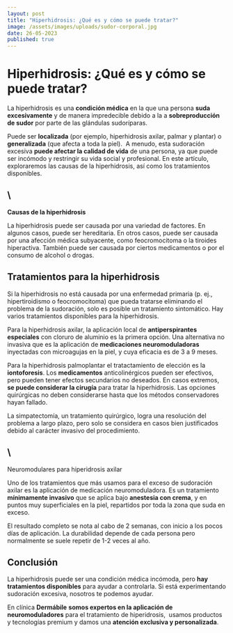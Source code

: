 ```yaml
---
layout: post
title: "Hiperhidrosis: ¿Qué es y cómo se puede tratar?"
image: /assets/images/uploads/sudor-corporal.jpg
date: 26-05-2023
published: true
---
```

# **Hiperhidrosis: ¿Qué es y cómo se puede tratar?**

La hiperhidrosis es una **condición médica** en la que una persona **suda excesivamente** y de manera impredecible debido a la a **sobreproducción de sudor** por parte de las glándulas sudoríparas.

 Puede ser **localizada** (por ejemplo, hiperhidrosis axilar, palmar y plantar) o **generalizada** (que afecta a toda la piel).  A menudo, esta sudoración excesiva **puede afectar la calidad de vida** de una persona, ya que puede ser incómodo y restringir su vida social y profesional. En este artículo, exploraremos las causas de la hiperhidrosis, así como los tratamientos disponibles.

## \
**Causas de la hiperhidrosis**

La hiperhidrosis puede ser causada por una variedad de factores. En algunos casos, puede ser hereditaria. En otros casos, puede ser causada por una afección médica subyacente, como feocromocitoma o la tiroides hiperactiva. También puede ser causada por ciertos medicamentos o por el consumo de alcohol o drogas.

## **Tratamientos para la hiperhidrosis**

Si la hiperhidrosis no está causada por una enfermedad primaria (p. ej., hipertiroidismo o feocromocitoma) que pueda tratarse eliminando el problema de la sudoración, solo es posible un tratamiento sintomático. Hay varios tratamientos disponibles para la hiperhidrosis.  

Para la hiperhidrosis axilar, la aplicación local de **antiperspirantes especiales** con cloruro de aluminio es la primera opción. Una alternativa no invasiva que es la aplicación de **medicaciones neuromoduladoras** inyectadas con microagujas en la piel, y cuya eficacia es de 3 a 9 meses.  

Para la hiperhidrosis palmoplantar el tratactamiento de elección es la **iontoforesis**. Los **medicamentos** anticolinérgicos pueden ser efectivos, pero pueden tener efectos secundarios no deseados. En casos extremos, **se puede considerar la cirugía** para tratar la hiperhidrosis. Las opciones quirúrgicas no deben considerarse hasta que los métodos conservadores hayan fallado. 

 La simpatectomía, un tratamiento quirúrgico, logra una resolución del problema a largo plazo, pero solo se considera en casos bien justificados debido al carácter invasivo del procedimiento.

## \
Neuromodulares para hiperidrosis axilar

Uno de los tratamientos que más usamos para el exceso de sudoración axilar es la aplicación de medicación neuromoduladora. Es un tratamiento **mínimamente invasivo** que se aplica bajo **anestesia con crema**, y en puntos muy superficiales en la piel, repartidos por toda la zona que suda en exceso. 

 El resultado completo se nota al cabo de 2 semanas, con inicio a los pocos días de aplicación. La durabilidad depende de cada persona pero normalmente se suele repetir de 1-2 veces al año. 

## **Conclusión**

La hiperhidrosis puede ser una condición médica incómoda, pero **hay tratamientos disponibles** para ayudar a controlarla. Si está experimentando sudoración excesiva, nosotros te podemos ayudar.  

En clínica **Dermábile** **somos expertos en la aplicación de neuromoduladores** para el tratamiento de hiperidrosis,  usamos productos y tecnologías premium y damos una **atención exclusiva y personalizada**.
